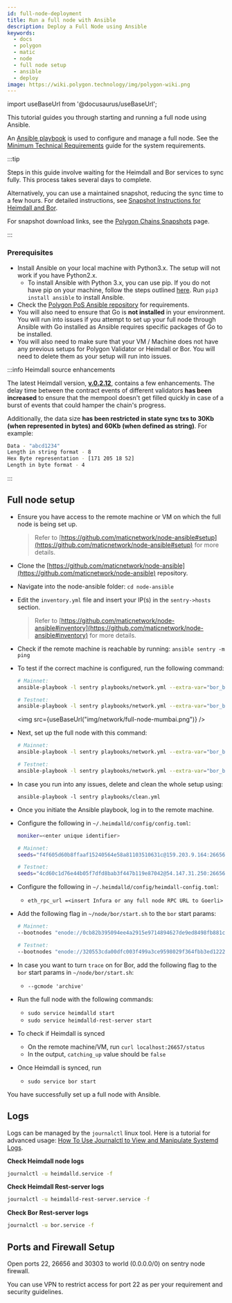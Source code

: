 ```yaml
---
id: full-node-deployment
title: Run a full node with Ansible
description: Deploy a Full Node using Ansible
keywords:
  - docs
  - polygon
  - matic
  - node
  - full node setup
  - ansible
  - deploy
image: https://wiki.polygon.technology/img/polygon-wiki.png
---
```


import useBaseUrl from '@docusaurus/useBaseUrl';

This tutorial guides you through starting and running a full node using Ansible. 

An [Ansible playbook](https://docs.ansible.com/ansible/latest/user_guide/playbooks_intro.html) is used to 
configure and manage a full node. See the [Minimum Technical Requirements](technical-requirements.md) guide for the system requirements.

:::tip

Steps in this guide involve waiting for the Heimdall and Bor services to sync fully. This process takes several days to complete.

Alternatively, you can use a maintained snapshot, reducing the sync time to a few hours. For detailed instructions, see [<ins>Snapshot Instructions for Heimdall and Bor</ins>](/docs/develop/network-details/snapshot-instructions-heimdall-bor).

For snapshot download links, see the [<ins>Polygon Chains Snapshots</ins>](https://snapshots.matic.today/) page.

:::

### Prerequisites

- Install Ansible on your local machine with Python3.x. The setup will not work if you have Python2.x.
    - To install Ansible with Python 3.x, you can use pip. If you do not have pip on your machine, 
      follow the steps outlined [here](https://pip.pypa.io/en/stable/). Run `pip3 install ansible` to install 
      Ansible.
- Check the [Polygon PoS Ansible repository](https://github.com/maticnetwork/node-ansible#requirements) for 
  requirements.
- You will also need to ensure that Go is **not installed** in your environment. You will run into issues if you attempt to set up your full node through Ansible with Go installed as Ansible requires specific packages of Go to be installed.
- You will also need to make sure that your VM / Machine does not have any previous setups for Polygon Validator or Heimdall or Bor. You will need to delete them as your setup will run into issues.

:::info Heimdall source enhancements

The latest Heimdall version, **[v.0.2.12](https://github.com/maticnetwork/heimdall/releases/tag/v0.2.12)**, contains a few enhancements. 
The delay time between the contract events of different validators **has been increased** to ensure that the mempool doesn't get filled 
quickly in case of a burst of events that could hamper the chain's progress. 

Additionally, the data size **has been restricted in state sync txs to 30Kb (when represented in bytes) and 60Kb (when defined as string)**. 
For example:

```bash
Data - "abcd1234"
Length in string format - 8
Hex Byte representation - [171 205 18 52]
Length in byte format - 4
```
:::

## Full node setup

- Ensure you have access to the remote machine or VM on which the full node is being set up. 
  > Refer to [https://github.com/maticnetwork/node-ansible#setup](https://github.com/maticnetwork/node-ansible#setup) for more details.
- Clone the [https://github.com/maticnetwork/node-ansible](https://github.com/maticnetwork/node-ansible) repository.
- Navigate into the node-ansible folder: `cd node-ansible`
- Edit the `inventory.yml` file and insert your IP(s) in the `sentry->hosts` section. 
  > Refer to [https://github.com/maticnetwork/node-ansible#inventory](https://github.com/maticnetwork/node-ansible#inventory) for more details.
- Check if the remote machine is reachable by running: `ansible sentry -m ping`
- To test if the correct machine is configured, run the following command:

  ```bash
  # Mainnet:
  ansible-playbook -l sentry playbooks/network.yml --extra-var="bor_branch=v0.2.16 heimdall_branch=v0.2.12 network_version=mainnet-v1 node_type=sentry/sentry heimdall_network=mainnet" --list-hosts

  # Testnet:
  ansible-playbook -l sentry playbooks/network.yml --extra-var="bor_branch=v0.3.0 heimdall_branch=v0.3.0 network_version=testnet-v4 node_type=sentry/sentry heimdall_network=mumbai" --list-hosts
  ```

  <img src={useBaseUrl("img/network/full-node-mumbai.png")} />

- Next, set up the full node with this command:

  ```bash
  # Mainnet:
  ansible-playbook -l sentry playbooks/network.yml --extra-var="bor_branch=v0.2.16 heimdall_branch=v0.2.12 network_version=mainnet-v1 node_type=sentry/sentry heimdall_network=mainnet"

  # Testnet:
  ansible-playbook -l sentry playbooks/network.yml --extra-var="bor_branch=v0.3.0 heimdall_branch=v0.3.0 network_version=testnet-v4 node_type=sentry/sentry heimdall_network=mumbai"
  ```

- In case you run into any issues, delete and clean the whole setup using:
  ```
  ansible-playbook -l sentry playbooks/clean.yml
  ```

- Once you initiate the Ansible playbook, log in to the remote machine.
- Configure the following in `~/.heimdalld/config/config.toml`:
  ```bash
  moniker=<enter unique identifier>

  # Mainnet:
  seeds="f4f605d60b8ffaaf15240564e58a81103510631c@159.203.9.164:26656,4fb1bc820088764a564d4f66bba1963d47d82329@44.232.55.71:26656,2eadba4be3ce47ac8db0a3538cb923b57b41c927@35.199.4.13:26656,3b23b20017a6f348d329c102ddc0088f0a10a444@35.221.13.28:26656,25f5f65a09c56e9f1d2d90618aa70cd358aa68da@35.230.116.151:26656"

  # Testnet:
  seeds="4cd60c1d76e44b05f7dfd8bab3f447b119e87042@54.147.31.250:26656"
  ```
- Configure the following in `~/.heimdalld/config/heimdall-config.toml`:
    - `eth_rpc_url =<insert Infura or any full node RPC URL to Goerli>`
- Add the following flag in `~/node/bor/start.sh` to the `bor` start params:

  ```bash
  # Mainnet:
  --bootnodes "enode://0cb82b395094ee4a2915e9714894627de9ed8498fb881cec6db7c65e8b9a5bd7f2f25cc84e71e89d0947e51c76e85d0847de848c7782b13c0255247a6758178c@44.232.55.71:30303,enode://88116f4295f5a31538ae409e4d44ad40d22e44ee9342869e7d68bdec55b0f83c1530355ce8b41fbec0928a7d75a5745d528450d30aec92066ab6ba1ee351d710@159.203.9.164:30303"
  
  # Testnet:
  --bootnodes "enode://320553cda00dfc003f499a3ce9598029f364fbb3ed1222fdc20a94d97dcc4d8ba0cd0bfa996579dcc6d17a534741fb0a5da303a90579431259150de66b597251@54.147.31.250:30303"
  ```

- In case you want to turn `trace` on for Bor, add the following flag to the `bor` start params in `~/node/bor/start.sh`:
    - `--gcmode 'archive'`

- Run the full node with the following commands:
    - `sudo service heimdalld start`
    - `sudo service heimdalld-rest-server start`

- To check if Heimdall is synced
    - On the remote machine/VM, run `curl localhost:26657/status`
    - In the output, `catching_up` value should be `false`

- Once Heimdall is synced, run
    - `sudo service bor start`

You have successfully set up a full node with Ansible.

## Logs

Logs can be managed by the `journalctl` linux tool. Here is a tutorial for advanced usage: [How To Use Journalctl to View and Manipulate Systemd Logs](https://www.digitalocean.com/community/tutorials/how-to-use-journalctl-to-view-and-manipulate-systemd-logs).

**Check Heimdall node logs**

```bash
journalctl -u heimdalld.service -f
```

**Check Heimdall Rest-server logs**

```bash
journalctl -u heimdalld-rest-server.service -f
```

**Check Bor Rest-server logs**

```bash
journalctl -u bor.service -f
```

## Ports and Firewall Setup

Open ports 22, 26656 and 30303 to world (0.0.0.0/0) on sentry node firewall.

You can use VPN to restrict access for port 22 as per your requirement and security guidelines.
